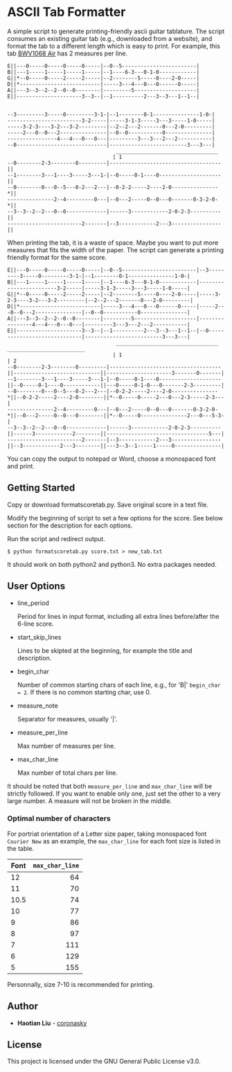 # ASCII Tab Formatter

A simple script to generate printing-friendly ascii guitar tablature.
The script consumes an existing guitar tab (e.g., downloaded from a website), and format the tab to a different length which is easy to print. For example, this tab [BWV1068 Air](https://www.classtab.org/bach_js_bwv1068_suite_no3_in_d_2_air.txt) has 2 measures per line.

```
E||---0-----0-----0-----0-----|--0--5------------------------|
B||---1-----1-----1-----1-----|--1----6-3---0-1-0------------|
G||*--0-----0-----2-----2-----|--2--------5-----0----2-0-----|
D||*--------------------------|-----3---4---0---0------0-----|
A||---3--3--2--2--0--0--------|---------5--------------------|
E||---------------------3--3--|--1----------2---3--3---1--1--|

                                                                   
--3---------3-----0---------3-1-|--1--------0-1---------------1-0-|
------------------------3-2-----|-----3-1-3-----3---3-----1-0-----|
-----3-2-3----3-2---3-2---------|--2--2---2-------0---2-0---------|
-----2---0--0---2---------------|--0--0-----------0---------------|
----------------4---4---0---0---|---------3---3---2---2-----------|
--0-----------------------------|-------------------------3---3---|
                                   _________________________________
                                  | 1                                     
--0--------2-3--------0---------|------------------------------------||
--1--------3---1----3-----3---1-|--0-----0-1----0--------------------||
--0--------0---0--5---0-2---2---|--0-2-2-----2----2-0---------------*||
---------------2--4---------0---|--0---2-----0--0---0-------0-3-2-0-*||
--3--3--2--2---0--0-------------|------3------------2-0-2-3----------||
------------------------2-------|--3------------2---3----------------||
```
When printing the tab, it is a waste of space. Maybe you want to put more measures that fits the width of the paper. 
The script can generate a printing friendly format for the same score.
```
E||---0-----0-----0-----0-----|--0--5------------------------|--3---------3-----0---------3-1-|--1--------0-1---------------1-0-|
B||---1-----1-----1-----1-----|--1----6-3---0-1-0------------|------------------------3-2-----|-----3-1-3-----3---3-----1-0-----|
G||*--0-----0-----2-----2-----|--2--------5-----0----2-0-----|-----3-2-3----3-2---3-2---------|--2--2---2-------0---2-0---------|
D||*--------------------------|-----3---4---0---0------0-----|-----2---0--0---2---------------|--0--0-----------0---------------|
A||---3--3--2--2--0--0--------|---------5--------------------|----------------4---4---0---0---|---------3---3---2---2-----------|
E||---------------------3--3--|--1----------2---3--3---1--1--|--0-----------------------------|-------------------------3---3---|
                                   _________________________________     _________________________                                         
                                  | 1                                   | 2                                                             
--0--------2-3--------0---------|------------------------------------||----------------------------||---------------------3-------0-------|
--1--------3---1----3-----3---1-|--0-----0-1----0--------------------||--0-----0-1----0------------||---0-----0-1-0---0-------2-3---------|
--0--------0---0--5---0-2---2---|--0-2-2-----2----2-0---------------*||--0-2-2-----2----2-0--------||*--0-----0-----2---0---2-3-----2-3---|
---------------2--4---------0---|--0---2-----0--0---0-------0-3-2-0-*||--0---2-----0--0---0--------||*--0-----0---------------2---0---5-3-|
--3--3--2--2---0--0-------------|------3------------2-0-2-3----------||------3------------2--------||---------------------------------5---|
------------------------2-------|--3------------2---3----------------||--3------------2---3--------||---3--3--1-----1-----0---------------|
```
You can copy the output to notepad or Word, choose a monospaced font and print.

## Getting Started

Copy or download formatscoretab.py. Save original score in a text file. 

Modify the beginning of script to set a few options for the score. See below section for the description for each options.

Run the script and redirect output.

`$ python formatscoretab.py score.txt > new_tab.txt`

It should work on both python2 and python3. No extra packages needed.

## User Options
* line_period

   Period for lines in input format, including all extra lines before/after the 6-line score.
* start_skip_lines

   Lines to be skipted at the beginning, for example the title and description.
* begin_char

   Number of common starting chars of each line, e.g., for 'B|' `begin_char = 2`. If there is no common starting char, use 0.
* measure_note

   Separator for measures, usually '|'.
* measure_per_line

   Max number of measures per line.
* max_char_line

   Max number of total chars per line.

It should be noted that both `measure_per_line` and `max_char_line` will be strictly followed. If you want to enable only one, just set the other to a very large number. A measure will not be broken in the middle.

### Optimal number of characters
For portriat orientation of a Letter size paper, taking monospaced font `Courier New` as an example, the `max_char_line` for each font size is listed in the table.

| Font         | `max_char_line`  |
| ------------- |-------------:| 
| 12| 64 | 
| 11| 70 | 
| 10.5| 74 | 
| 10| 77 | 
| 9| 86 | 
| 8| 97 | 
| 7| 111 | 
| 6| 129 | 
| 5| 155 | 

Personnally, size 7-10 is recommended for printing.

## Author
* **Haotian Liu** - [coronasky](https://github.com/coronasky)

## License
This project is licensed under the GNU General Public License v3.0.


